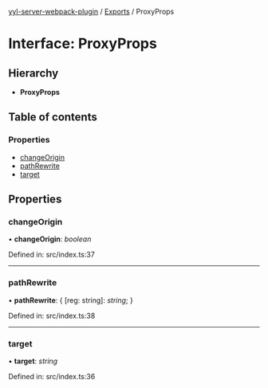 [yyl-server-webpack-plugin](../README.md) / [Exports](../modules.md) / ProxyProps

# Interface: ProxyProps

## Hierarchy

* **ProxyProps**

## Table of contents

### Properties

- [changeOrigin](proxyprops.md#changeorigin)
- [pathRewrite](proxyprops.md#pathrewrite)
- [target](proxyprops.md#target)

## Properties

### changeOrigin

• **changeOrigin**: *boolean*

Defined in: src/index.ts:37

___

### pathRewrite

• **pathRewrite**: { [reg: string]: *string*;  }

Defined in: src/index.ts:38

___

### target

• **target**: *string*

Defined in: src/index.ts:36
